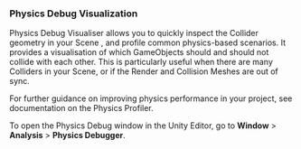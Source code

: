 ### Physics Debug Visualization

Physics Debug Visualiser allows you to quickly inspect the Collider
 geometry in your Scene
, and profile common physics-based scenarios. It provides a visualisation of which GameObjects
 should and should not collide with each other. This is particularly useful when there are many Colliders in your Scene, or if the Render and Collision Meshes are out of sync.

For further guidance on improving physics performance in your project, see documentation on the Physics Profiler.

To open the Physics Debug window in the Unity Editor, go to **Window** > **Analysis** > **Physics Debugger**.
